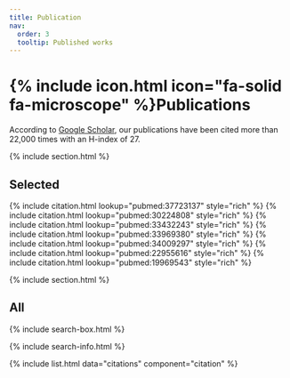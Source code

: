 ```yaml
---
title: Publication
nav:
  order: 3
  tooltip: Published works
---
```


# {% include icon.html icon="fa-solid fa-microscope" %}Publications

According to [Google Scholar](https://scholar.google.com/citations?user=2TIgdeoAAAAJ&hl=en), our publications have been cited more than 22,000 times with an H-index of 27.

{% include section.html %}

## Selected

{% include citation.html lookup="pubmed:37723137" style="rich" %}
{% include citation.html lookup="pubmed:30224808" style="rich" %}
{% include citation.html lookup="pubmed:33432243" style="rich" %}
{% include citation.html lookup="pubmed:33969380" style="rich" %}
{% include citation.html lookup="pubmed:34009297" style="rich" %}
{% include citation.html lookup="pubmed:22955616" style="rich" %}
{% include citation.html lookup="pubmed:19969543" style="rich" %}


{% include section.html %}

## All

{% include search-box.html %}

{% include search-info.html %}

{% include list.html data="citations" component="citation" %}
